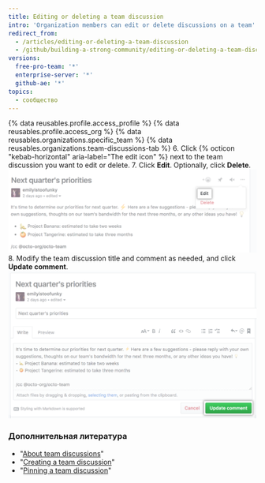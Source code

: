 ```yaml
---
title: Editing or deleting a team discussion
intro: 'Organization members can edit or delete discussions on a team''s page. If you''re an organization member, you can edit or delete the discussion.'
redirect_from:
  - /articles/editing-or-deleting-a-team-discussion
  - /github/building-a-strong-community/editing-or-deleting-a-team-discussion
versions:
  free-pro-team: '*'
  enterprise-server: '*'
  github-ae: '*'
topics:
  - сообщество
---
```


{% data reusables.profile.access_profile %}
{% data reusables.profile.access_org %}
{% data reusables.organizations.specific_team %}
{% data reusables.organizations.team-discussions-tab %}
6. Click {% octicon "kebab-horizontal" aria-label="The edit icon" %} next to the team discussion you want to edit or delete.
7. Click **Edit**. Optionally, click **Delete**. ![Edit team discussion button](/assets/images/help/projects/edit-team-discussions-button.png)
8. Modify the team discussion title and comment as needed, and click **Update comment**. ![Update comment button](/assets/images/help/projects/update-comment-button.png)

### Дополнительная литература

  - "[About team discussions](/github/setting-up-and-managing-organizations-and-teams/about-team-discussions)"
  - "[Creating a team discussion](/github/setting-up-and-managing-organizations-and-teams/creating-a-team-discussion)"
  - "[Pinning a team discussion](/github/setting-up-and-managing-organizations-and-teams/pinning-a-team-discussion)"
